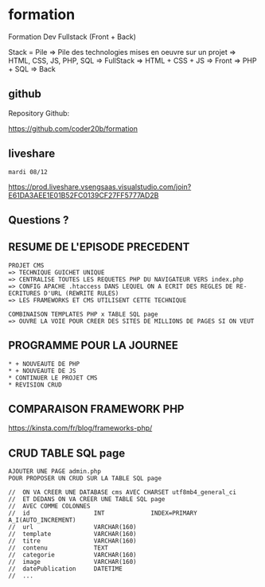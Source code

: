 # formation

Formation Dev Fullstack (Front + Back)

Stack = Pile
=> Pile des technologies mises en oeuvre sur un projet
=> HTML, CSS, JS, PHP, SQL  => FullStack
=> HTML + CSS + JS          => Front
=> PHP + SQL                => Back

## github

Repository Github:

https://github.com/coder20b/formation

## liveshare

    mardi 08/12

https://prod.liveshare.vsengsaas.visualstudio.com/join?E61DA3AEE1E01B52FC0139CF27FF5777AD2B

## Questions ?

## RESUME DE L'EPISODE PRECEDENT

    PROJET CMS
    => TECHNIQUE GUICHET UNIQUE
    => CENTRALISE TOUTES LES REQUETES PHP DU NAVIGATEUR VERS index.php
    => CONFIG APACHE .htaccess DANS LEQUEL ON A ECRIT DES REGLES DE RE-ECRITURES D'URL (REWRITE RULES)
    => LES FRAMEWORKS ET CMS UTILISENT CETTE TECHNIQUE

    COMBINAISON TEMPLATES PHP x TABLE SQL page
    => OUVRE LA VOIE POUR CREER DES SITES DE MILLIONS DE PAGES SI ON VEUT

## PROGRAMME POUR LA JOURNEE

    * + NOUVEAUTE DE PHP
    * + NOUVEAUTE DE JS
    * CONTINUER LE PROJET CMS
    * REVISION CRUD

## COMPARAISON FRAMEWORK PHP

https://kinsta.com/fr/blog/frameworks-php/


## CRUD TABLE SQL page


    AJOUTER UNE PAGE admin.php
    POUR PROPOSER UN CRUD SUR LA TABLE SQL page

    //  ON VA CREER UNE DATABASE cms AVEC CHARSET utf8mb4_general_ci
    //  ET DEDANS ON VA CREER UNE TABLE SQL page
    //  AVEC COMME COLONNES
    //  id                  INT             INDEX=PRIMARY   A_I(AUTO_INCREMENT)
    //  url                 VARCHAR(160)
    //  template            VARCHAR(160)
    //  titre               VARCHAR(160)
    //  contenu             TEXT
    //  categorie           VARCHAR(160)
    //  image               VARCHAR(160)
    //  datePublication     DATETIME
    //  ...


























